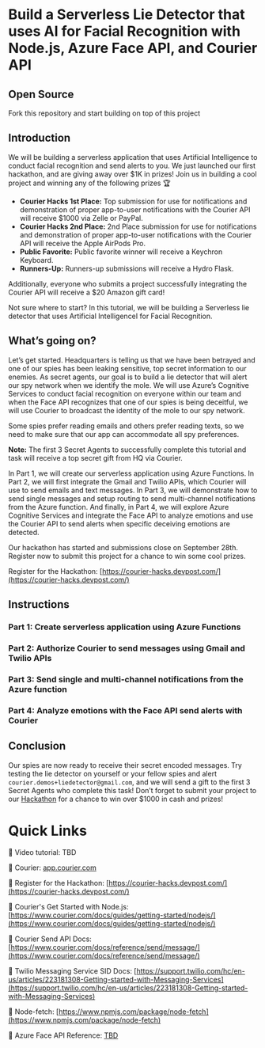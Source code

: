 # Build a Serverless Lie Detector that uses AI for Facial Recognition with Node.js, Azure Face API, and Courier API

## Open Source

Fork this repository and start building on top of this project

## Introduction

We will be building a serverless application that uses Artificial Intelligence to conduct facial recognition and send alerts to you.
We just launched our first hackathon, and are giving away over $1K in prizes! Join us in building a cool project and winning any of the following prizes 🏆
* **Courier Hacks 1st Place:** Top submission for use for notifications and demonstration of proper app-to-user notifications with the Courier API will receive $1000 via Zelle or PayPal.
* **Courier Hacks 2nd Place:** 2nd Place submission for use for notifications and demonstration of proper app-to-user notifications with the Courier API will receive the Apple AirPods Pro.
* **Public Favorite:** Public favorite winner will receive a Keychron Keyboard.
* **Runners-Up:** Runners-up submissions will receive a Hydro Flask.

Additionally, everyone who submits a project successfully integrating the Courier API will receive a $20 Amazon gift card!

Not sure where to start? In this tutorial, we will be building a Serverless lie detector that uses Artificial IntelligenceI for Facial Recognition.

## What’s going on?

Let’s get started. Headquarters is telling us that we have been betrayed and one of our spies has been leaking sensitive, top secret information to our enemies. As secret agents, our goal is to build a lie detector that will alert our spy network when we identify the mole. We will use Azure’s Cognitive Services to conduct facial recognition on everyone within our team and when the Face API recognizes that one of our spies is being deceitful, we will use Courier to broadcast the identity of the mole to our spy network.

Some spies prefer reading emails and others prefer reading texts, so we need to make sure that our app can accommodate all spy preferences.

**Note:** The first 3 Secret Agents to successfully complete this tutorial and task will receive a top secret gift from HQ via Courier.

In Part 1, we will create our serverless application using Azure Functions. In Part 2, we will first integrate the Gmail and Twilio APIs, which Courier will use to send emails and text messages. In Part 3, we will demonstrate how to send single messages and setup routing to send multi-channel notifications from the Azure function. And finally, in Part 4, we will explore Azure Cognitive Services and integrate the Face API to analyze emotions and use the Courier API to send alerts when specific deceiving emotions are detected.

Our hackathon has started and submissions close on September 28th. Register now to submit this project for a chance to win some cool prizes.

Register for the Hackathon: [https://courier-hacks.devpost.com/](https://courier-hacks.devpost.com/)

## Instructions

### Part 1: Create serverless application using Azure Functions

### Part 2: Authorize Courier to send messages using Gmail and Twilio APIs

### Part 3: Send single and multi-channel notifications from the Azure function

### Part 4: Analyze emotions with the Face API send alerts with Courier

## Conclusion

Our spies are now ready to receive their secret encoded messages. Try testing the lie detector on yourself or your fellow spies and alert `courier.demos+liedetector@gmail.com`, and we will send a gift to the first 3 Secret Agents who complete this task! Don’t forget to submit your project to our [Hackathon](https://courier-hacks.devpost.com/) for a chance to win over $1000 in cash and prizes!

# Quick Links

🔗 Video tutorial: TBD

🔗 Courier: [app.courier.com](https://bit.ly/3QPiFg3)

🔗 Register for the Hackathon: [https://courier-hacks.devpost.com/](https://courier-hacks.devpost.com/)

🔗 Courier's Get Started with Node.js: [https://www.courier.com/docs/guides/getting-started/nodejs/](https://www.courier.com/docs/guides/getting-started/nodejs/)

🔗 Courier Send API Docs: [https://www.courier.com/docs/reference/send/message/](https://www.courier.com/docs/reference/send/message/)

🔗 Twilio Messaging Service SID Docs: [https://support.twilio.com/hc/en-us/articles/223181308-Getting-started-with-Messaging-Services](https://support.twilio.com/hc/en-us/articles/223181308-Getting-started-with-Messaging-Services)

🔗 Node-fetch: [https://www.npmjs.com/package/node-fetch](https://www.npmjs.com/package/node-fetch)

🔗 Azure Face API Reference: [TBD](TBD)
